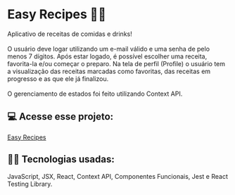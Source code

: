 # Easy Recipes 🥘🍹
Aplicativo de receitas de comidas e drinks!
<br><br>
O usuário deve logar utilizando um e-mail válido e uma senha de pelo menos 7 dígitos.
Após estar logado, é possível escolher uma receita, favorita-la e/ou começar o preparo.
Na tela de perfil (Profile) o usuário tem a visualização das receitas marcadas como favoritas, das receitas em progresso e as que ele já finalizou.
<br><br>
O gerenciamento de estados foi feito utilizando Context API.
<br>

## 💻 Acesse esse projeto:
[Easy Recipes](https://easy-recipes-leonardomartins.vercel.app/)

## 👨‍💻 Tecnologias usadas:
JavaScript, JSX, React, Context API, Componentes Funcionais, Jest e React Testing Library.
